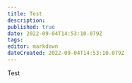 ```yaml
---
title: Test
description: 
published: true
date: 2022-09-04T14:53:10.079Z
tags: 
editor: markdown
dateCreated: 2022-09-04T14:53:10.079Z
---
```


Test

